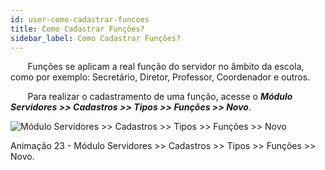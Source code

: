 ```yaml
---
id: user-como-cadastrar-funcoes
title: Como Cadastrar Funções?
sidebar_label: Como Cadastrar Funções?
---
```



&nbsp;&nbsp;&nbsp;&nbsp;&nbsp;&nbsp;&nbsp;Funções se aplicam a real função do servidor no âmbito da escola, como por exemplo: Secretário, Diretor, Professor, Coordenador e outros.

&nbsp;&nbsp;&nbsp;&nbsp;&nbsp;&nbsp;&nbsp;Para realizar o cadastramento de uma função, acesse o ***Módulo Servidores >> Cadastros >> Tipos >> Funções >> Novo***.


![Módulo Servidores >> Cadastros >> Tipos >> Funções >> Novo](/img/user-docs/cadastrar_funcoes_servidores.gif)

<p class="centerText">Animação 23 -  Módulo Servidores >> Cadastros >> Tipos >> Funções >> Novo.</p>